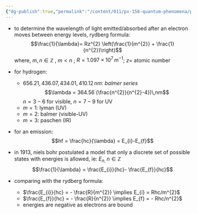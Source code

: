 ```yaml
---
{"dg-publish":true,"permalink":"/content/011/px-156-quantum-phenomena/px-156-a-quantum-phenomena/px-156-b-atomic-stucture/px-156-b1-atoms-and-atomic-spectra/","created":"2024-11-25T10:50:32.000+00:00","updated":"2024-12-03T17:09:11.711+00:00"}
---
```


- to determine the wavelength of light emitted/absorbed after an electron moves between energy levels, rydberg formula:
$$\frac{1}{\lambda}= Rz^{2} \left(\frac{1}{m^{2}} + \frac{1}{n^{2}}\right)$$
	where, $m, n \in \mathbb Z$ , $m<n$ ; $R=1.097\times10^{7}\, m^{-1}$; ${} z=$ atomic number

- for hydrogen:
	- $656.21, 436.07, 434.01, 410.12 \, nm:$ *balmer series*
	$$\lambda = 364.56 (\frac{n^{2}}{n^{2}-4})\,nm$$
		$n=3-6$ for visible, $n=7-9$ for UV
	- $m=1:$ lyman (UV)
	- ${} m=2:$ balmer (visible-UV)
	- ${} m=3:$ paschen (IR)

- for an emission: 
$$hf = \frac{hc}{\lambda} = E_{i}-E_{f}$$
- in $1913$, niels bohr postulated a model that only a discrete set of possible states with energies is allowed, ie: $E_{n,\;}n\in \mathbb Z$ 
$$\frac{1}{\lambda} = \frac{E_{i}}{hc}- \frac{E_{f}}{hc}$$
- comparing with the rydberg formula: 
	- $\frac{E_{i}}{hc} = - \frac{R}{m^{2}} \implies E_{i} = Rhc/m^{2}$
	- $\frac{E_{f}}{hc} = - \frac{R}{n^{2}} \implies E_{f} = - Rhc/n^{2}$
	- energies are negative as electrons are bound

